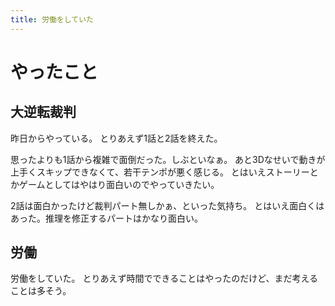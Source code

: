 ```yaml
---
title: 労働をしていた
---
```


# やったこと

## 大逆転裁判

昨日からやっている。
とりあえず1話と2話を終えた。

思ったよりも1話から複雑で面倒だった。しぶといなぁ。
あと3Dなせいで動きが上手くスキップできなくて、若干テンポが悪く感じる。
とはいえストーリーとかゲームとしてはやはり面白いのでやっていきたい。

2話は面白かったけど裁判パート無しかぁ、といった気持ち。
とはいえ面白くはあった。推理を修正するパートはかなり面白い。

## 労働

労働をしていた。
とりあえず時間でできることはやったのだけど、まだ考えることは多そう。
